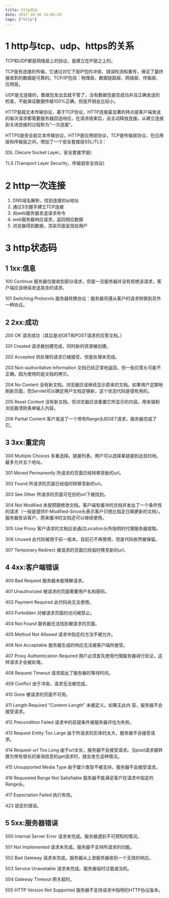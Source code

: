 ```yaml
---
title: http协议
date: 2017-10-30 14:05:29
tags: ["http"]
---
```


# 1 http与tcp、udp、https的关系

TCP和UDP都是网络层上的协议，是建立在IP层之上的。

TCP是有连接的传输，它通过对它下层IP包的冲突、错误检测和重传，保证了最终接收到的数据是可靠的。TCP/IP包括：物理层、数据链路层、网络层、传输层、应用层。

UDP是无连接的，数据包发出去就不管了，没有数据包是否成功并且正确发送的检查，不能保证数据传输100%正确，但是开销会比较小。

HTTP是超文本传输协议，基于TCP协议，HTTP连接最显著的特点是客户端发送的每次请求都需要服务器回送响应，在请求结束后，会主动释放连接。从建立连接到关闭连接的过程称为“一次连接”。

HTTPS是安全超文本传输协议，HTTP是应用层协议，TCP是传输层协议，在应用层和传输层之间，增加了一个安全套接层SSL/TLS：

SSL (Secure Socket Layer，安全套接字层)

TLS (Transport Layer Security，传输层安全协议)

# 2 http一次连接

1. DNS域名解析，找到连接的ip地址
2. 通过3次握手建立TCP连接
3. 向web服务器发送请求命令
4. web服务器响应请求，返回相应数据
5. 浏览器得到数据，渲染页面呈现给用户

# 3 http状态码

## 1 1xx:信息
100 Continue 服务器仅接收到部分请求，但是一旦服务器并没有拒绝该请求，客户端应该继续发送其余的请求。

101 Switching Protocols 服务器转换协议：服务器将遵从客户的请求转换到另外一种协议。

## 2 2xx:成功

200 OK 请求成功（其后是对GET和POST请求的应答文档。）

201 Created 请求被创建完成，同时新的资源被创建。

202 Accepted 供处理的请求已被接受，但是处理未完成。

203 Non-authoritative Information 文档已经正常地返回，但一些应答头可能不正确，因为使用的是文档的拷贝。

204 No Content 没有新文档。浏览器应该继续显示原来的文档。如果用户定期地刷新页面，而Servlet可以确定用户文档足够新，这个状态代码是很有用的。

205 Reset Content 没有新文档。但浏览器应该重置它所显示的内容。用来强制浏览器清除表单输入内容。

206 Partial Content 客户发送了一个带有Range头的GET请求，服务器完成了它。

## 3 3xx:重定向

300 Multiple Choices 多重选择。链接列表。用户可以选择某链接到达目的地。最多允许五个地址。

301 Moved Permanently 所请求的页面已经转移至新的url。

302 Found 所请求的页面已经临时转移至新的url。

303 See Other 所请求的页面可在别的url下被找到。

304 Not Modified 未按预期修改文档。客户端有缓冲的文档并发出了一个条件性的请求（一般是提供If-Modified-Since头表示客户只想比指定日期更新的文档）。服务器告诉客户，原来缓冲的文档还可以继续使用。

305 Use Proxy 客户请求的文档应该通过Location头所指明的代理服务器提取。

306 Unused 此代码被用于前一版本。目前已不再使用，但是代码依然被保留。

307 Temporary Redirect 被请求的页面已经临时移至新的url。

## 4 4xx:客户端错误

400 Bad Request 服务器未能理解请求。

401 Unauthorized 被请求的页面需要用户名和密码。

402 Payment Required 此代码尚无法使用。

403 Forbidden 对被请求页面的访问被禁止。

404 Not Found 服务器无法找到被请求的页面。

405 Method Not Allowed 请求中指定的方法不被允许。

406 Not Acceptable 服务器生成的响应无法被客户端所接受。

407 Proxy Authentication Required 用户必须首先使用代理服务器进行验证，这样请求才会被处理。

408 Request Timeout 请求超出了服务器的等待时间。

409 Conflict 由于冲突，请求无法被完成。

410 Gone 被请求的页面不可用。

411 Length Required "Content-Length" 未被定义。如果无此内
容，服务器不会接受请求。 

412 Precondition Failed 请求中的前提条件被服务器评估为失败。

413 Request Entity Too Large 由于所请求的实体的太大，服务器不会接受请求。

414 Request-url Too Long 由于url太长，服务器不会接受请求。当post请求被转换为带有很长的查询信息的get请求时，就会发生这种情况。

415 Unsupported Media Type 由于媒介类型不被支持，服务器不会接受请求。

416 Requested Range Not Satisfiable 服务器不能满足客户在请求中指定的Range头。

417 Expectation Failed 执行失败。

423 锁定的错误。

## 5 5xx:服务器错误

500 Internal Server Error 请求未完成。服务器遇到不可预知的情况。

501 Not Implemented 请求未完成。服务器不支持所请求的功能。

502 Bad Gateway 请求未完成。服务器从上游服务器收到一个无效的响应。

503 Service Unavailable 请求未完成。服务器临时过载或当机。

504 Gateway Timeout 网关超时。

505 HTTP Version Not Supported 服务器不支持请求中指明的HTTP协议版本。